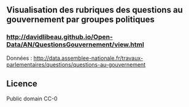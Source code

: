 ## Visualisation des rubriques des questions au gouvernement par groupes politiques

### http://davidlibeau.github.io/Open-Data/AN/QuestionsGouvernement/view.html


Données : http://data.assemblee-nationale.fr/travaux-parlementaires/questions/questions-au-gouvernement


## Licence

Public domain CC-0

